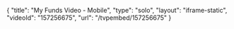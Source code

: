 {
    "title": "My Funds Video - Mobile",
    "type": "solo",
    "layout": "iframe-static",
    "videoId": "157256675",
    "url": "\/tvpembed\/157256675"
}